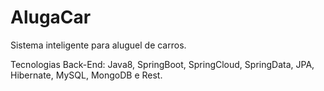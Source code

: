# AlugaCar

Sistema inteligente para aluguel de carros.

Tecnologias Back-End: Java8, SpringBoot, SpringCloud, SpringData, JPA, Hibernate, MySQL, MongoDB e Rest.
